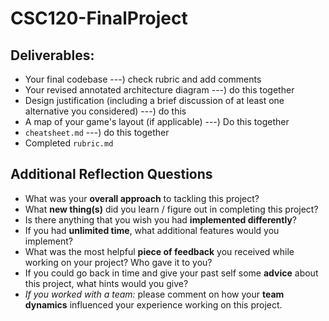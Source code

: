 # CSC120-FinalProject

## Deliverables:
 - Your final codebase ---) check rubric and add comments
 - Your revised annotated architecture diagram ---) do this together
 - Design justification (including a brief discussion of at least one alternative you considered) ---) do this
 - A map of your game's layout (if applicable) ---) Do this together
 - `cheatsheet.md` ---) do this together
 - Completed `rubric.md`
  
## Additional Reflection Questions
 - What was your **overall approach** to tackling this project?
 - What **new thing(s)** did you learn / figure out in completing this project?
 - Is there anything that you wish you had **implemented differently**?
 - If you had **unlimited time**, what additional features would you implement?
 - What was the most helpful **piece of feedback** you received while working on your project? Who gave it to you?
 - If you could go back in time and give your past self some **advice** about this project, what hints would you give?
 - _If you worked with a team:_ please comment on how your **team dynamics** influenced your experience working on this project.
